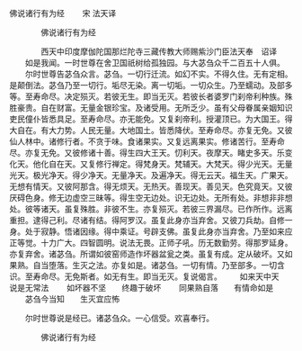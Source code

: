   佛说诸行有为经
　　宋 法天译




　　　　佛说诸行有为经

　　　　西天中印度摩伽陀国那烂陀寺三藏传教大师赐紫沙门臣法天奉　诏译
　　如是我闻。一时世尊在舍卫国祇树给孤独园。与大苾刍众千二百五十人俱。
　　尔时世尊告苾刍众言。苾刍。一切行迁流。如幻不实。不得久住。无有定相。是颠倒法。苾刍乃至一切行。垢尽无染。离一切垢。一切众生。乃至蠕动。及部多等。至寿命尽。决定殒灭。若彼无生。即当无灭。若彼长者婆罗门刹帝利种族。殊胜豪贵。自在财富。无量金银珍宝。及诸受用。无所乏少。虽有父母眷属亲姻知识吏民僮仆皆悉具足。至寿命尽。亦无能免。又复刹帝利。授灌顶已。为大国王。得大自在。有大力势。人民无量。大地国土。皆悉降伏。至寿命尽。亦复无免。又彼仙人林中。诸修行者。不贪于味。食诸果实。又复远离果实。修诸苦行。至寿命尽。亦复无免。又彼修诸十善。得生四大王天。忉利天。夜摩天。睹史多天。乐变化天。他化自在天。又复修行禅定。得梵身天。梵辅天。大梵天。得少光天。无量光天。极光净天。得少净天。无量净天。及遍净天。得无云天。福生天。广果天。无想有情天。又彼阿那含。得无烦天。无热天。善现天。善见天。色究竟天。又彼厌碍色身。修无边虚空三昧等。得生空无边处。识无边处。无所有处。非想非非想处。彼等诸天。虽复殊胜。非彼不生。亦复殒灭。若彼三界漏尽。已作所作。远离重担。逮得己利。尽诸有结。得阿罗汉。虽复此身亦当弃舍。又彼刀兵劫。自修一身。处于寂静。悟诸因缘。得中乘证。号辟支佛。虽复此身亦当弃舍。乃至如来应正等觉。十力广大。四智圆明。说法无畏。正师子吼。历无数勤劳。得那罗延身。亦复弃舍。诸苾刍。所谓如彼窑师造作坏器盆瓮之类。虽复有成。定从破坏。又如果熟。自当堕落。生灭之法。亦复如是。诸苾刍。一切有情。乃至部多。一切含识。至寿命尽。无免斯者。如无有生。即当无灭。复说偈言。
　　如来天中天　　说是无常法
　　如坏器不坚　　终趣于破坏
　　同果熟自落　　有情命如是
　　苾刍今当知　　生灭宜应怖

　　尔时世尊说是经已。诸苾刍众。一心信受。欢喜奉行。

　　　　佛说诸行有为经


